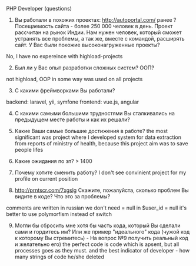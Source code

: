 PHP Developer (questions)

1) Вы работали в похожих проектах: http://autoportal.com/ ранее ? 
Посещаемость сайта - более 250 000 человек в день. Проект рассчитан на рынок Индии. Нам нужен человек, который сможет устранять все проблемы, а так же, вместе с командой, расширять сайт. У Вас были похожие высоконагруженные проекты? 

No, I have no expereince with highload-projects

2) Был ли у Вас опыт разработки сложных систем? ООП?

not highload, OOP in some way was used on all projects

3) C какими фреймворками Вы работали? 

backend: laravel, yii, symfone
frontend: vue.js, angular

4) С какими самыми большими трудностями Вы сталкивались на предыдущем месте работы и как их решали? 

5) Какие Ваши самые большие достижения в работе?
the most significant was project where I developed system for data extraction from reports of ministry of health, because this project aim was to save people lifes

6) Какие ожидания по зп? 
  \> 1400

7) Почему хотите сменить работу? 
I don't see convinient project for my profile on current position

8) http://prntscr.com/7xgslg 
Скажите, пожалуйста, сколько проблем Вы видите в коде? Что это за проблемы? 

comments are written in russian
we don't need = null in $user_id = null 
it's better to use polymorfism instead of switch

9) Могли бы сбросить мне хотя бы часть кода, который Вы сделали сами и гордитесь им? Или же пример "идеального" кода (чужой код к которому Вы стремитесь) - На вопрос №9 получить реальный код и желательно его)
the perfect code is code which is apsent, but all processes goes as they must. and the best indicator of developer - how many strings of code he/she deleted